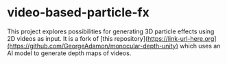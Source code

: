 # video-based-particle-fx

This project explores possibilities for generating 3D particle effects using 2D videos as input. 
It is a fork of [this repository](https://link-url-here.org](https://github.com/GeorgeAdamon/monocular-depth-unity) which uses an AI model to generate depth maps of videos.
